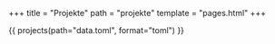 +++
title = "Projekte"
path = "projekte"
template = "pages.html"
+++

{{ projects(path="data.toml", format="toml") }}
